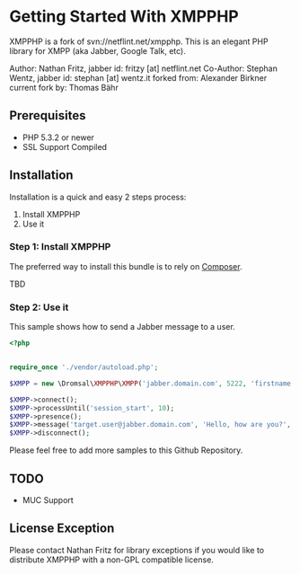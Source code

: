 Getting Started With XMPPHP
===========================

XMPPHP is a fork of svn://netflint.net/xmpphp.
This is an elegant PHP library for XMPP (aka Jabber, Google Talk, etc).

Author: Nathan Fritz, jabber id: fritzy [at] netflint.net
Co-Author: Stephan Wentz, jabber id: stephan [at] wentz.it
forked from: Alexander Birkner <BirknerAlex>
current fork by: Thomas Bähr

## Prerequisites

+ PHP 5.3.2 or newer
+ SSL Support Compiled

## Installation

Installation is a quick and easy 2 steps process:

1. Install XMPPHP
2. Use it

### Step 1: Install XMPPHP

The preferred way to install this bundle is to rely on [Composer](http://getcomposer.org).

TBD

### Step 2: Use it

This sample shows how to send a Jabber message to a user.

``` php
<?php


require_once './vendor/autoload.php';

$XMPP = new \Dromsal\XMPPHP\XMPP('jabber.domain.com', 5222, 'firstname.lastname', 'MySecretPassword', 'PHP');

$XMPP->connect();
$XMPP->processUntil('session_start', 10);
$XMPP->presence();
$XMPP->message('target.user@jabber.domain.com', 'Hello, how are you?', 'chat');
$XMPP->disconnect();

```

Please feel free to add more samples to this Github Repository.

## TODO

* MUC Support

## License Exception

Please contact Nathan Fritz for library exceptions if you would like to
distribute XMPPHP with a non-GPL compatible license.